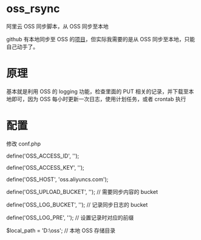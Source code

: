 # oss_rsync
阿里云 OSS 同步脚本，从 OSS 同步至本地

github 有本地同步至 OSS 的[项目](https://github.com/mehwww/oss-sync)，但实际我需要的是从 OSS 同步至本地，只能自己动手了。

# 原理
基本就是利用 OSS 的 logging 功能，检查里面的 PUT 相关的记录，并下载至本地即可，因为 OSS 每小时更新一次日志，使用计划任务，或者 crontab 执行

# 配置
修改 conf.php

define('OSS_ACCESS_ID', '');

define('OSS_ACCESS_KEY', '');

define('OSS_HOST', 'oss.aliyuncs.com');


define('OSS_UPLOAD_BUCKET', '');        // 需要同步内容的 bucket

define('OSS_LOG_BUCKET', '');           // 记录同步日志的 bucket

define('OSS_LOG_PRE', '');              // 设置记录时对应的前缀

$local_path = 'D:\oss';                 // 本地 OSS 存储目录
